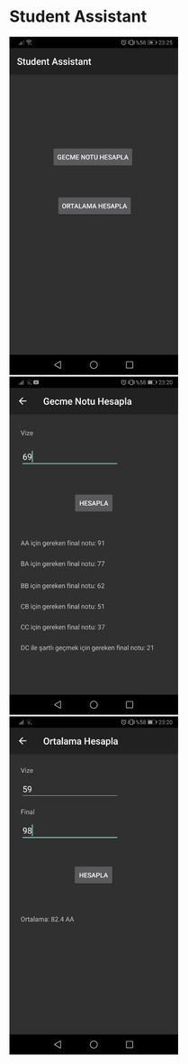 # Student Assistant

<p float="left">
<img src="/images/Screenshot_20200129_232514_com.example.studentassistant.jpg" alt="Ana Sayfa" width="300" height="600"/>
<img src="/images/Screenshot_20200129_232008_com.example.studentassistant.jpg" alt="Gecme Notu Hesapla" width="300" height="600"/>
<img src="/images/Screenshot_20200129_232022_com.example.studentassistant.jpg" alt="Ortalama Hesapla" width="300" height="600"/>
</p>
